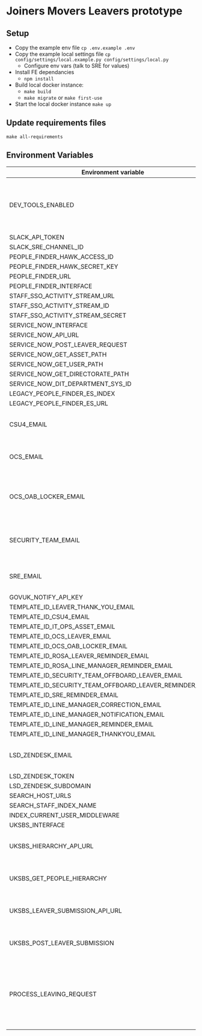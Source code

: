 # Joiners Movers Leavers prototype

## Setup

- Copy the example env file `cp .env.example .env`
- Copy the example local settings file `cp config/settings/local.example.py config/settings/local.py`
    - Configure env vars (talk to SRE for values)
- Install FE dependancies
    - `npm install` 
- Build local docker instance:
    - `make build`
    - `make migrate` or `make first-use` 
- Start the local docker instance `make up`

## Update requirements files

`make all-requirements`

## Environment Variables

| Environment variable                                     | Default                                    | Notes                                                               |
| ---------------------------------                        | ------------------------------------------ | ---------------------------------                                   |
| DEV_TOOLS_ENABLED                                        | false                                      | Set this value to "true" to enable Dev Tools and disable Authbroker |
| SLACK_API_TOKEN                                          | None                                       |                                                                     |
| SLACK_SRE_CHANNEL_ID                                     | None                                       |                                                                     |
| PEOPLE_FINDER_HAWK_ACCESS_ID                             |                                            |                                                                     |
| PEOPLE_FINDER_HAWK_SECRET_KEY                            |                                            |                                                                     |
| PEOPLE_FINDER_URL                                        |                                            |                                                                     |
| PEOPLE_FINDER_INTERFACE                                  |                                            |                                                                     |
| STAFF_SSO_ACTIVITY_STREAM_URL                            | None                                       |                                                                     |
| STAFF_SSO_ACTIVITY_STREAM_ID                             | None                                       |                                                                     |
| STAFF_SSO_ACTIVITY_STREAM_SECRET                         | None                                       |                                                                     |
| SERVICE_NOW_INTERFACE                                    | None                                       |                                                                     |
| SERVICE_NOW_API_URL                                      | None                                       |                                                                     |
| SERVICE_NOW_POST_LEAVER_REQUEST                          | None                                       |                                                                     |
| SERVICE_NOW_GET_ASSET_PATH                               | None                                       |                                                                     |
| SERVICE_NOW_GET_USER_PATH                                | None                                       |                                                                     |
| SERVICE_NOW_GET_DIRECTORATE_PATH                         | None                                       |                                                                     |
| SERVICE_NOW_DIT_DEPARTMENT_SYS_ID                        | None                                       |                                                                     |
| LEGACY_PEOPLE_FINDER_ES_INDEX                            | None                                       |                                                                     |
| LEGACY_PEOPLE_FINDER_ES_URL                              | None                                       |                                                                     |
| CSU4_EMAIL                                               | None                                       | Email address for the CSU4 Team                                     |
| OCS_EMAIL                                                | None                                       | Email address for the OCS Team                                      |
| OCS_OAB_LOCKER_EMAIL                                     | None                                       | Email address for the OCS OAB Locker Team                           |
| SECURITY_TEAM_EMAIL                                      | None                                       | Email address for the Security Team                                 |
| SRE_EMAIL                                                | None                                       | Email address for the SRE Team                                      |
| GOVUK_NOTIFY_API_KEY                                     | None                                       |                                                                     |
| TEMPLATE_ID_LEAVER_THANK_YOU_EMAIL                       | None                                       |                                                                     |
| TEMPLATE_ID_CSU4_EMAIL                                   | None                                       |                                                                     |
| TEMPLATE_ID_IT_OPS_ASSET_EMAIL                           | None                                       |                                                                     |
| TEMPLATE_ID_OCS_LEAVER_EMAIL                             | None                                       |                                                                     |
| TEMPLATE_ID_OCS_OAB_LOCKER_EMAIL                         | None                                       |                                                                     |
| TEMPLATE_ID_ROSA_LEAVER_REMINDER_EMAIL                   | None                                       |                                                                     |
| TEMPLATE_ID_ROSA_LINE_MANAGER_REMINDER_EMAIL             | None                                       |                                                                     |
| TEMPLATE_ID_SECURITY_TEAM_OFFBOARD_LEAVER_EMAIL          | None                                       |                                                                     |
| TEMPLATE_ID_SECURITY_TEAM_OFFBOARD_LEAVER_REMINDER_EMAIL | None                                       |                                                                     |
| TEMPLATE_ID_SRE_REMINDER_EMAIL                           | None                                       |                                                                     |
| TEMPLATE_ID_LINE_MANAGER_CORRECTION_EMAIL                | None                                       |                                                                     |
| TEMPLATE_ID_LINE_MANAGER_NOTIFICATION_EMAIL              | None                                       |                                                                     |
| TEMPLATE_ID_LINE_MANAGER_REMINDER_EMAIL                  | None                                       |                                                                     |
| TEMPLATE_ID_LINE_MANAGER_THANKYOU_EMAIL                  | None                                       |                                                                     |
| LSD_ZENDESK_EMAIL                                        |                                            | LSD Team Zendesk email address                                      |
| LSD_ZENDESK_TOKEN                                        |                                            |                                                                     |
| LSD_ZENDESK_SUBDOMAIN                                    |                                            |                                                                     |
| SEARCH_HOST_URLS                                         |                                            |                                                                     |
| SEARCH_STAFF_INDEX_NAME                                  | staff                                      |                                                                     |
| INDEX_CURRENT_USER_MIDDLEWARE                            | false                                      |                                                                     |
| UKSBS_INTERFACE                                          | None                                       |                                                                     |
| UKSBS_HIERARCHY_API_URL                                  | None                                       | UK SBS People Hierarchy URL                                         |
| UKSBS_GET_PEOPLE_HIERARCHY                               | None                                       | UK SBS People Hierarchy path                                        |
| UKSBS_LEAVER_SUBMISSION_API_URL                          | None                                       | UK SBS Leaver Submission URL                                        |
| UKSBS_POST_LEAVER_SUBMISSION                             | None                                       | UK SBS Leaver Submission path                                       |
| PROCESS_LEAVING_REQUEST                                  | true                                       | Set to 'false' if you want to prevent sending leaving request data to the processors. |
